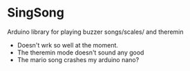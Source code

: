 # SingSong
Arduino library for playing buzzer songs/scales/ and theremin

- Doesn't wrk so well at the moment. 
- The theremin mode doesn't sound any good
- The mario song crashes my arduino nano?

